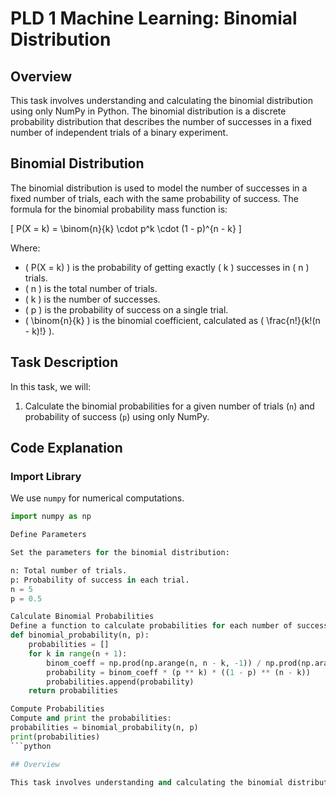 # PLD 1 Machine Learning: Binomial Distribution

## Overview

This task involves understanding and calculating the binomial distribution using only NumPy in Python. The binomial distribution is a discrete probability distribution that describes the number of successes in a fixed number of independent trials of a binary experiment.

## Binomial Distribution

The binomial distribution is used to model the number of successes in a fixed number of trials, each with the same probability of success. The formula for the binomial probability mass function is:

\[ P(X = k) = \binom{n}{k} \cdot p^k \cdot (1 - p)^{n - k} \]

Where:
- \( P(X = k) \) is the probability of getting exactly \( k \) successes in \( n \) trials.
- \( n \) is the total number of trials.
- \( k \) is the number of successes.
- \( p \) is the probability of success on a single trial.
- \( \binom{n}{k} \) is the binomial coefficient, calculated as \( \frac{n!}{k!(n - k)!} \).

## Task Description

In this task, we will:
1. Calculate the binomial probabilities for a given number of trials (`n`) and probability of success (`p`) using only NumPy.

## Code Explanation

### Import Library

We use `numpy` for numerical computations.

```python
import numpy as np

Define Parameters

Set the parameters for the binomial distribution:

n: Total number of trials.
p: Probability of success in each trial.
n = 5
p = 0.5

Calculate Binomial Probabilities
Define a function to calculate probabilities for each number of successes from 0 to n:
def binomial_probability(n, p):
    probabilities = []
    for k in range(n + 1):
        binom_coeff = np.prod(np.arange(n, n - k, -1)) / np.prod(np.arange(1, k + 1))
        probability = binom_coeff * (p ** k) * ((1 - p) ** (n - k))
        probabilities.append(probability)
    return probabilities

Compute Probabilities
Compute and print the probabilities:
probabilities = binomial_probability(n, p)
print(probabilities)
```python

## Overview

This task involves understanding and calculating the binomial distribution using only NumPy in Python. The binomial distribution is a discrete probability distribution that describes the number of successes in a fixed number of independent trials of a binary experiment.


